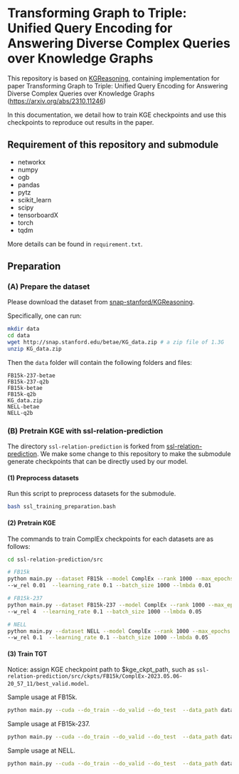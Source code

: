 # Transforming Graph to Triple: Unified Query Encoding for Answering Diverse Complex Queries over Knowledge Graphs


This repository is based on [KGReasoning](https://github.com/snap-stanford/KGReasoning), containing implementation for paper Transforming Graph to Triple: Unified Query Encoding for Answering Diverse Complex Queries over Knowledge Graphs (https://arxiv.org/abs/2310.11246)

In this documentation, we detail how to train KGE checkpoints and use this checkpoints to reproduce out results in the paper.

## Requirement of this repository and submodule
- networkx
- numpy
- ogb
- pandas
- pytz
- scikit_learn
- scipy
- tensorboardX
- torch
- tqdm

More details can be found in `requirement.txt`.

## Preparation

### (A) Prepare the dataset

Please download the dataset from  [snap-stanford/KGReasoning](https://github.com/snap-stanford/KGReasoning).

Specifically, one can run:
```bash
mkdir data
cd data
wget http://snap.stanford.edu/betae/KG_data.zip # a zip file of 1.3G
unzip KG_data.zip
```

Then the `data` folder will contain the following folders and files:
```
FB15k-237-betae
FB15k-237-q2b
FB15k-betae
FB15k-q2b
KG_data.zip
NELL-betae
NELL-q2b
```

### (B) Pretrain KGE with ssl-relation-prediction
The directory `ssl-relation-prediction` is forked from [ssl-relation-prediction](https://github.com/facebookresearch/ssl-relation-prediction).
We make some change to this repository to make the submodule generate checkpoints that can be directly used by our model.

#### (1) Preprocess datasets

Run this script to preprocess datasets for the submodule.
```bash
bash ssl_training_preparation.bash
```

#### (2) Pretrain KGE

The commands to train ComplEx checkpoints for each datasets are as follows:
```bash
cd ssl-relation-prediction/src

# FB15k
python main.py --dataset FB15k --model ComplEx --rank 1000 --max_epochs 200 --score_rel True \
--w_rel 0.01  --learning_rate 0.1 --batch_size 1000 --lmbda 0.01

# FB15k-237
python main.py --dataset FB15k-237 --model ComplEx --rank 1000 --max_epochs 200 --score_rel True \
--w_rel 4  --learning_rate 0.1 --batch_size 1000 --lmbda 0.05

# NELL
python main.py --dataset NELL --model ComplEx --rank 1000 --max_epochs 200 --score_rel True \
--w_rel 0.1  --learning_rate 0.1 --batch_size 1000 --lmbda 0.05
```

#### (3) Train TGT
Notice: assign KGE checkpoint path to $kge_ckpt_path, such as `ssl-relation-prediction/src/ckpts/FB15k/ComplEx-2023.05.06-20_57_11/best_valid.model`. 


Sample usage at FB15k.
```bash
python main.py --cuda --do_train --do_valid --do_test  --data_path data/FB15k-betae --kge_ckpt_path $kge_ckpt_path -b 1024 -n 512 -de 2000 -dr 2000 -lr 0.0004 --label_smoothing 0.4 --cpu_num 5 --geo complex --num_hidden_layers 6 --num_attention_heads 16 --hidden_size 768 --intermediate_size 768 --token_embeddings 0 --hidden_dropout_prob 0.1 --warm_up_steps 20000 --max_steps 200000 --valid_steps 5000 --tasks 1p.2p.3p.2i.3i.ip.pi.2u.up.2in.3in.inp.pin.pni --prefix logs
```

Sample usage at FB15k-237.
```bash
python main.py --cuda --do_train --do_valid --do_test  --data_path data/FB15k-237-betae --kge_ckpt_path $kge_ckpt_path -b 1024 -n 512 -de 2000 -dr 2000 -lr 0.0004 --label_smoothing 0.6 --cpu_num 5 --geo complex --num_hidden_layers 6 --num_attention_heads 16 --hidden_size 768 --intermediate_size 768 --token_embeddings 0 --hidden_dropout_prob 0.1 --warm_up_steps 20000 --max_steps 200000 --valid_steps 5000 --tasks 1p.2p.3p.2i.3i.ip.pi.2u.up.2in.3in.inp.pin.pni --prefix logs
```

Sample usage at NELL.
```bash
python main.py --cuda --do_train --do_valid --do_test  --data_path data/NELL --kge_ckpt_path $kge_ckpt_path -b 1024 -n 512 -de 2000 -dr 2000 -lr 0.0005 --label_smoothing 0.6 --cpu_num 5 --geo complex --num_hidden_layers 6 --num_attention_heads 12 --hidden_size 768 --intermediate_size 768 --token_embeddings 0 --hidden_dropout_prob 0.1 --warm_up_steps 20000 --max_steps 200000 --valid_steps 5000 --tasks 1p.2p.3p.2i.3i.ip.pi.2u.up.2in.3in.inp.pin.pni --prefix logs
```
